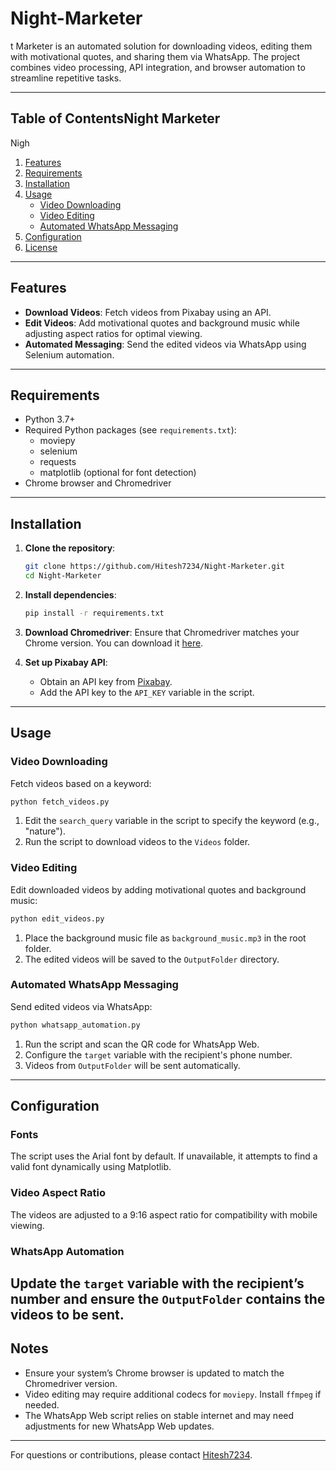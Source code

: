 # Night-Marketer
t Marketer is an automated solution for downloading videos, editing them with motivational quotes, and sharing them via WhatsApp. The project combines video processing, API integration, and browser automation to streamline repetitive tasks.

---

## Table of ContentsNight Marketer

Nigh

1. [Features](#features)
2. [Requirements](#requirements)
3. [Installation](#installation)
4. [Usage](#usage)
   - [Video Downloading](#video-downloading)
   - [Video Editing](#video-editing)
   - [Automated WhatsApp Messaging](#automated-whatsapp-messaging)
5. [Configuration](#configuration)
6. [License](#license)

---

## Features

- **Download Videos**: Fetch videos from Pixabay using an API.
- **Edit Videos**: Add motivational quotes and background music while adjusting aspect ratios for optimal viewing.
- **Automated Messaging**: Send the edited videos via WhatsApp using Selenium automation.

---

## Requirements

- Python 3.7+
- Required Python packages (see `requirements.txt`):
  - moviepy
  - selenium
  - requests
  - matplotlib (optional for font detection)
- Chrome browser and Chromedriver

---

## Installation

1. **Clone the repository**:

   ```bash
   git clone https://github.com/Hitesh7234/Night-Marketer.git
   cd Night-Marketer
   ```

2. **Install dependencies**:

   ```bash
   pip install -r requirements.txt
   ```

3. **Download Chromedriver**:
   Ensure that Chromedriver matches your Chrome version. You can download it [here](https://chromedriver.chromium.org/downloads).

4. **Set up Pixabay API**:

   - Obtain an API key from [Pixabay](https://pixabay.com/api/docs/).
   - Add the API key to the `API_KEY` variable in the script.

---

## Usage

### Video Downloading

Fetch videos based on a keyword:

```bash
python fetch_videos.py
```

1. Edit the `search_query` variable in the script to specify the keyword (e.g., "nature").
2. Run the script to download videos to the `Videos` folder.

### Video Editing

Edit downloaded videos by adding motivational quotes and background music:

```bash
python edit_videos.py
```

1. Place the background music file as `background_music.mp3` in the root folder.
2. The edited videos will be saved to the `OutputFolder` directory.

### Automated WhatsApp Messaging

Send edited videos via WhatsApp:

```bash
python whatsapp_automation.py
```

1. Run the script and scan the QR code for WhatsApp Web.
2. Configure the `target` variable with the recipient's phone number.
3. Videos from `OutputFolder` will be sent automatically.

---

## Configuration

### Fonts

The script uses the Arial font by default. If unavailable, it attempts to find a valid font dynamically using Matplotlib.

### Video Aspect Ratio

The videos are adjusted to a 9:16 aspect ratio for compatibility with mobile viewing.

### WhatsApp Automation

Update the `target` variable with the recipient’s number and ensure the `OutputFolder` contains the videos to be sent.
---

## Notes

- Ensure your system’s Chrome browser is updated to match the Chromedriver version.
- Video editing may require additional codecs for `moviepy`. Install `ffmpeg` if needed.
- The WhatsApp Web script relies on stable internet and may need adjustments for new WhatsApp Web updates.

---

For questions or contributions, please contact [Hitesh7234](https://github.com/Hitesh7234).

